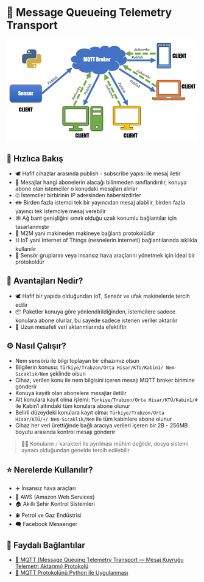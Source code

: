 # 📶 Message Queueing Telemetry Transport

![](../.gitbook/assets/mqtt_python.png)

## 👀 Hızlıca Bakış

* 🕊️ Hafif cihazlar arasında publish - subscribe yapısı ile mesaj iletir
* 🍎 Mesajlar hangi abonelerin alacağı bilinmeden sınıflandırılır, konuya abone olan istemciler o konudaki mesajları alırlar
* 🙄 İstemciler birbirinin IP adresinden habersizdirler
* 👪 Birden fazla istemci tek bir yayıncıdan mesaj alabilir, birden fazla yayıncı tek istemciye mesaj verebilir
* 🕸️ Ağ bant genişliğini sınırlı olduğu uzak konumlu bağlantılar için tasarlanmıştır
* 🔗 M2M yani makineden makineye bağlantı protokolüdür
* ⛓ IoT yani Internet of Things \(nesnelerin interneti\) bağlantılarında sıklıkla kullanılır
* 🧰 Sensör gruplarını veya insansız hava araçlarını yönetmek için ideal bir protokoldür

## 💖 Avantajları Nedir?

* 🕊️ Hafif bir yapıda olduğundan IoT, Sensör ve ufak makinelerde tercih edilir
* 📦 Paketler konuya göre yönlendirildiğinden, istemcilere sadece konulara abone olurlar, bu sayede sadece istenen veriler aktarılır
* 🚩 Uzun mesafeli veri aktarımlarında efektiftir

## ⚙️ Nasıl Çalışır?

* Nem sensörü ile bilgi toplayan bir cihazımız olsun
* Bilgilerin konusu: `Türkiye/Trabzon/Orta Hisar/KTÜ/Kabin1/ Nem-Sıcaklık/Nem` şeklinde olsun
* Cihaz, verilen konu ile nem bilgisini içeren mesajı MQTT broker birimine gönderir
* Konuya kayıtlı olan abonelere mesajlar iletilir
* Alt konulara kayıt olma işlemi: `Türkiye/Trabzon/Orta Hisar/KTÜ/Kabin1/#` ile Kabin1 altındaki tüm konulara abone olunur
* Belirli düzeydeki konulara kayıt olma: `Türkiye/Trabzon/Orta Hisar/KTÜ/+/ Nem-Sıcaklık/Nem` ile tüm kabinlere abone olunur
* Cihaz her veri ürettiğinde bağlı aracıya verileri içeren bir 2B - 256MB boyutu arasında kontrol mesajı gönderir

> 💁‍♂️ Konuların `/` karakteri ile ayrılması mühim değildir, dosya sistemi ayıracı olduğundan genelde tercih edilebilir

## ⭐ Nerelerde Kullanılır?

* ✈️ İnsansız hava araçları
* 🧰 AWS \(Amazon Web Services\)
* 🏠 Akıllı Şehir Kontrol Sistemleri
* ⛽ Petrol ve Gaz Endüstrisi
* 🗨️ Facebook Messenger

## 🔗 Faydalı Bağlantılar

* [📃 MQTT \(Message Queuing Telemetry Transport — Mesaj Kuyruğu Telemetri Aktarımı\) Protokolü](https://medium.com/@selimyalnkaya/message-queuing-telemetry-transport-mqtt-mesaj-kuyru%C4%9Fu-telemetri-aktar%C4%B1m%C4%B1-protokol%C3%BC-1e66ebdd9fbb)
* [📃 MQTT Protokolünü Python ile Uygulanması](https://medium.com/@selimyalnkaya/mqtt-protokol%C3%BCn%C3%BC-python-ile-uygulanmas%C4%B1-13cdd31e1c90)

